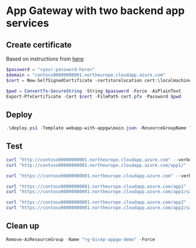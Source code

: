 # App Gateway with two backend app services

## Create certificate

Based on instructions from [here](https://docs.microsoft.com/en-us/azure/application-gateway/create-ssl-portal):

```powershell
$password = "<your-password-here>"
$domain = "contoso00000000001.northeurope.cloudapp.azure.com"
$cert = New-SelfSignedCertificate -certstorelocation cert:\localmachine\my -dnsname $domain

$pwd = ConvertTo-SecureString -String $password -Force -AsPlainText
Export-PfxCertificate -Cert $cert -FilePath cert.pfx -Password $pwd
```

## Deploy

```powershell
.\deploy.ps1 -Template webapp-with-appgw\main.json -ResourceGroupName "rg-bicep-appgw-demo"
```

## Test

```powershell
curl "http://contoso00000000001.northeurope.cloudapp.azure.com" --verbose
curl "http://contoso00000000001.northeurope.cloudapp.azure.com/app1/" --verbose

curl "https://contoso00000000001.northeurope.cloudapp.azure.com" --verbose --insecure

curl "https://contoso00000000001.northeurope.cloudapp.azure.com/app1" --verbose --insecure
curl "https://contoso00000000001.northeurope.cloudapp.azure.com/app1/sales" --verbose --insecure

curl "https://contoso00000000001.northeurope.cloudapp.azure.com/app2" --verbose --insecure
curl "https://contoso00000000001.northeurope.cloudapp.azure.com/app2/sales" --verbose --insecure
```

## Clean up

```powershell
Remove-AzResourceGroup -Name "rg-bicep-appgw-demo" -Force
```
